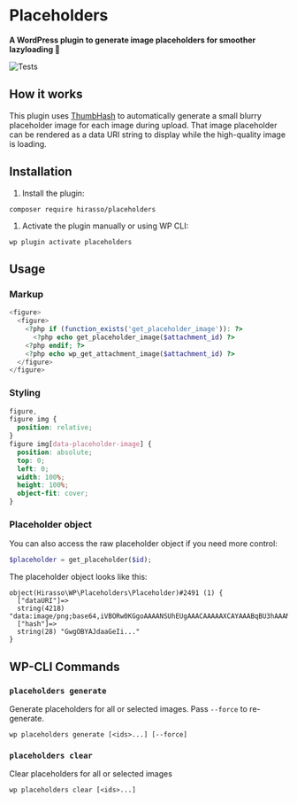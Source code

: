# Placeholders

**A WordPress plugin to generate image placeholders for smoother lazyloading 🎨**

![Tests](https://github.com/hirasso/placeholders/actions/workflows/tests.yml/badge.svg)

## How it works

This plugin uses [ThumbHash](https://evanw.github.io/thumbhash/) to automatically generate a small blurry placeholder image for each image during upload. That image placeholder can be rendered as a data URI string to display while the high-quality image is loading.

## Installation

1. Install the plugin:

```shell
composer require hirasso/placeholders
```

1. Activate the plugin manually or using WP CLI:

```shell
wp plugin activate placeholders
```

## Usage

### Markup

```php
<figure>
  <figure>
    <?php if (function_exists('get_placeholder_image')): ?>
      <?php echo get_placeholder_image($attachment_id) ?>
    <?php endif; ?>
    <?php echo wp_get_attachment_image($attachment_id) ?>
  </figure>
</figure>
```

### Styling

```css
figure,
figure img {
  position: relative;
}
figure img[data-placeholder-image] {
  position: absolute;
  top: 0;
  left: 0;
  width: 100%;
  height: 100%;
  object-fit: cover;
}
```

### Placeholder object

You can also access the raw placeholder object if you need more control:

```php
$placeholder = get_placeholder($id);
```

The placeholder object looks like this:

```
object(Hirasso\WP\Placeholders\Placeholder)#2491 (1) {
  ["dataURI"]=>
  string(4218) "data:image/png;base64,iVBORw0KGgoAAAANSUhEUgAAACAAAAAXCAYAAABqBU3hAAAMEElEQVR4AQCBAH7..."
  ["hash"]=>
  string(28) "GwgOBYAJdaaGeIi..."
}
```

## WP-CLI Commands

### `placeholders generate`

Generate placeholders for all or selected images. Pass `--force` to re-generate.

```
wp placeholders generate [<ids>...] [--force]
```

### `placeholders clear`

Clear placeholders for all or selected images

```
wp placeholders clear [<ids>...]
```
